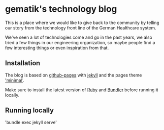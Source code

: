 # gematik's technology blog


This is a place where we would like to give back to the community by telling our story from the technology front line of the German Healthcare system.

We've seen a lot of technologies come and go in the past years, we also tried a few things in our engineering organization, so maybe people find a few interesting things or even inspiration from that.

## Installation
The blog is based on [github-pages](https://docs.github.com/en/pages/setting-up-a-github-pages-site-with-jekyll/creating-a-github-pages-site-with-jekyll) with [jekyll](https://jekyllrb.com/docs/installation/) and the pages theme ['minimal'](https://github.com/pages-themes/minimal).

Make sure to install the latest version of [Ruby](https://www.ruby-lang.org/en/documentation/installation/) and [Bundler](https://bundler.io/) before running it locally.

## Running locally

'bundle exec jekyll serve'
